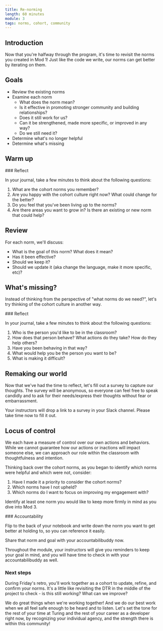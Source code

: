 ```yaml
---
title: Re-norming
length: 60 minutes
module: 3
tags: norms, cohort, community
---
```


## Introduction

Now that you're halfway through the program, it's time to revisit the norms you created in Mod 1! Just like the code we write, our norms can get better by iterating on them.

## Goals

* Review the existing norms
* Examine each norm
  - What does the norm mean?
  - Is it effective in promoting stronger community and building relationships?
  - Does it still work for us?
  - Can it be strengthened, made more specific, or improved in any way?
  - Do we still need it?
* Determine what's no longer helpful
* Determine what's missing

## Warm up

<section class="call-to-action">
### Reflect

In your journal, take a few minutes to think about the following questions:

1. What are the cohort norms you remember?
1. Are you happy with the cohort culture right now? What could change for the better?
1. Do you feel that you've been living up to the norms?
1. Are there areas you want to grow in? Is there an existing or new norm that could help?
</section>

## Review

For each norm, we'll discuss:  
* What is the goal of this norm? What does it mean?
* Has it been effective?
* Should we keep it?
* Should we update it (aka change the language, make it more specific, etc)?

## What's missing?

Instead of thinking from the perspective of "what norms do we need?", let's try thinking of the cohort culture in another way.

<section class="call-to-action">
### Reflect

In your journal, take a few minutes to think about the following questions:

1. Who is the person you'd like to be in the classroom?
1. How does that person behave? What actions do they take? How do they help others?
1. Have you been behaving in that way?
1. What would help you be the person you want to be?
1. What is making it difficult?
</section>

## Remaking our world

Now that we've had the time to reflect, let's fill out a survey to capture our thoughts. The survey will be anonymous, so everyone can feel free to speak candidly and to ask for their needs/express their thoughts without fear or embarrassment.

Your instructors will drop a link to a survey in your Slack channel. Please take time now to fill it out.

## Locus of control

We each have a measure of control over our own actions and behaviors. While we cannot guarantee how our actions or inactions will impact someone else, we can approach our role within the classroom with thoughtfulness and intention.

Thinking back over the cohort norms, as you began to identify which norms were helpful and which were not, consider:

1. Have I made it a priority to consider the cohort norms?
1. Which norms have I not upheld?
1. Which norms do I want to focus on improving my engagement with?

Identify at least one norm you would like to keep more firmly in mind as you dive into Mod 3. 

<section class="note">
### Accountability

Flip to the back of your notebook and write down the norm you want to get better at holding to, so you can reference it easily.

Share that norm and goal with your accountabilibuddy now.
</section>

Throughout the module, your instructors will give you reminders to keep your goal in mind, and you will have time to check in with your accountabilibuddy as well.

### Next steps

During Friday's retro, you'll work together as a cohort to update, refine, and confirm your norms. It's a little like revisiting the DTR in the middle of the project to check - is this still working? What can we improve?

We do great things when we're working together! And we do our best work when we all feel safe enough to be heard and to listen. Let's set the tone for the rest of your time at Turing and the rest of your career as a developer right now, by recognizing your individual agency, and the strength there is within this community!